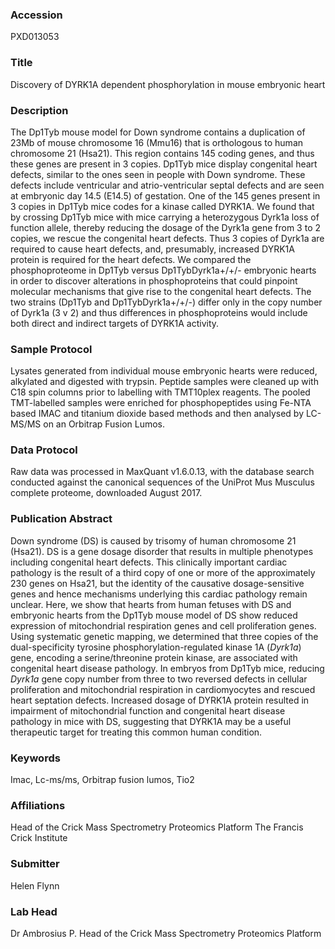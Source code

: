 ### Accession
PXD013053

### Title
Discovery of DYRK1A dependent phosphorylation in mouse embryonic heart

### Description
The Dp1Tyb mouse model for Down syndrome contains a duplication of 23Mb of mouse chromosome 16 (Mmu16) that is orthologous to human chromosome 21 (Hsa21). This region contains 145 coding genes, and thus these genes are present in 3 copies. Dp1Tyb mice display congenital heart defects, similar to the ones seen in people with Down syndrome. These defects include ventricular and atrio-ventricular septal defects and are seen at embryonic day 14.5 (E14.5) of gestation. One of the 145 genes present in 3 copies in Dp1Tyb mice codes for a kinase called DYRK1A. We found that by crossing Dp1Tyb mice with mice carrying a heterozygous Dyrk1a loss of function allele, thereby reducing the dosage of the Dyrk1a gene from 3 to 2 copies, we rescue the congenital heart defects. Thus 3 copies of Dyrk1a are required to cause heart defects, and, presumably, increased DYRK1A protein is required for the heart defects. We compared the phosphoproteome in Dp1Tyb versus Dp1TybDyrk1a+/+/- embryonic hearts in order to discover alterations in phosphoproteins that could pinpoint molecular mechanisms that give rise to the congenital heart defects. The two strains (Dp1Tyb and Dp1TybDyrk1a+/+/-) differ only in the copy number of Dyrk1a (3 v 2) and thus differences in phosphoproteins would include both direct and indirect targets of DYRK1A activity.

### Sample Protocol
Lysates generated from individual mouse embryonic hearts were reduced, alkylated and digested with trypsin. Peptide samples were cleaned up with C18 spin columns prior to labelling with TMT10plex reagents. The pooled TMT-labelled samples were enriched for phosphopeptides using Fe-NTA based IMAC and titanium dioxide based methods and then analysed by LC-MS/MS on an Orbitrap Fusion Lumos.

### Data Protocol
Raw data was processed in MaxQuant v1.6.0.13, with the database search conducted against the canonical sequences of the UniProt Mus Musculus complete proteome, downloaded August 2017.

### Publication Abstract
Down syndrome (DS) is caused by trisomy of human chromosome 21 (Hsa21). DS is a gene dosage disorder that results in multiple phenotypes including congenital heart defects. This clinically important cardiac pathology is the result of a third copy of one or more of the approximately 230 genes on Hsa21, but the identity of the causative dosage-sensitive genes and hence mechanisms underlying this cardiac pathology remain unclear. Here, we show that hearts from human fetuses with DS and embryonic hearts from the Dp1Tyb mouse model of DS show reduced expression of mitochondrial respiration genes and cell proliferation genes. Using systematic genetic mapping, we determined that three copies of the dual-specificity tyrosine phosphorylation-regulated kinase 1A (<i>Dyrk1a</i>) gene, encoding a serine/threonine protein kinase, are associated with congenital heart disease pathology. In embryos from Dp1Tyb mice, reducing <i>Dyrk1a</i> gene copy number from three to two reversed defects in cellular proliferation and mitochondrial respiration in cardiomyocytes and rescued heart septation defects. Increased dosage of DYRK1A protein resulted in impairment of mitochondrial function and congenital heart disease pathology in mice with DS, suggesting that DYRK1A may be a useful therapeutic target for treating this common human condition.

### Keywords
Imac, Lc-ms/ms, Orbitrap fusion lumos, Tio2

### Affiliations
Head of the Crick Mass Spectrometry Proteomics Platform
The Francis Crick Institute

### Submitter
Helen Flynn

### Lab Head
Dr Ambrosius P.
Head of the Crick Mass Spectrometry Proteomics Platform


